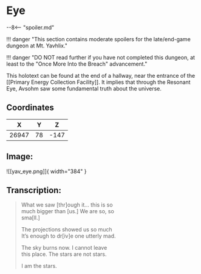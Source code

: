 # Eye

--8<-- "spoiler.md"

!!! danger "This section contains moderate spoilers for the late/end-game dungeon at Mt. Yavhlix."

!!! danger "DO NOT read further if you have not completed this dungeon, at least to the "Once More Into the Breach" advancement."

This holotext can be found at the end of a hallway, near the entrance of the [[Primary Energy Collection Facility]]. It implies that through the Resonant Eye, Avsohm saw some fundamental truth about the universe.

## Coordinates
| **X** | **Y** | **Z** |
| :---: | :---: | :---: |
| 26947 |  78  | -147 |

## Image:

![[yav_eye.png]]{ width="384" }

## Transcription:
> What we saw [thr]ough it… this is so <br>
much bigger than [us.] We are so, so <br>
sma[ll.] <br>
>
> The projections showed us so much <br>
 It’s enough to dr[iv]e one utterly mad. <br>
>
> The sky burns now. I cannot leave <br>
this place. The stars are not stars. <br>
> 
> I am the stars.
